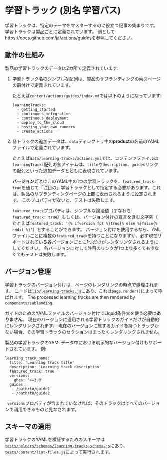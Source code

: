 # 学習トラック (別名 学習パス)

学習トラックは、特定のテーマをマスターするのに役立つ記事の集まりです。 学習トラックは製品ごとに定義されています。 例としてhttps://docs.github.com/ja/actions/guidesを参照してください。

## 動作の仕組み

製品の学習トラックのデータは2カ所で定義されています:

1. 学習トラック名のシンプルな配列は、製品のサブランディングの索引ページの前付けで定義されています。

    たとえば`content/actions/guides/index.md`では以下のようになっています:
    ```
    learningTracks:
      - getting_started
      - continuous_integration
      - continuous_deployment
      - deploy_to_the_cloud
      - hosting_your_own_runners
      - create_actions
    ```

2. 各トラックの追加データは、`data`ディレクトリ中の**product**の名前のYAMLファイルで定義されています。

    たとえば`data/learning-tracks/actions.yml`では、コンテンツファイルの`learningTracks`配列の各アイテムは、`title`や`description`、`guides`リンクの配列といった追加データとともに表現されています。

    **バージョンごとに**このYAML中の1つの学習トラックを、`featured_track: true`を通じて「注目の」学習トラックとして指定する必要があります。これは、製品のサブランディングページの上部に表示されるように設定されます。 このプロパティがないと、テストは失敗します。

    `featured_track`プロパティは、シンプルな論理値（すなわち`featured_track: true`）もしくは、バージョン付けの宣言を含む文字列（ たとえば`featured_track: '{% ifversion fpt %}true{% else %}false{% endif %}'`）とすることができます。 バージョン付けを使用するなら、YMLファイルごとに複数の`featured_track`を持つことになりますが、必ず現在サポートされている各バージョンごとに1つだけがレンダリングされるようにしてください。 各バージョンに対して注目のリンクが1つより多くても少なくてもテストは失敗します。

## バージョン管理

学習トラックのバージョン付けは、ページのレンダリングの時点で処理されます。 コードは[`lib/learning-tracks.js`](lib/learning-tracks.js)にあり、これは`page.render()`によって呼ばれます。 The processed learning tracks are then rendered by `components/sublanding`.

ガイドのためのYAMLファイルのバージョン付けでLiquid条件文を使う必要は**ありません**。 現在のバージョンに適用される学習トラックのガイドだけが自動的にレンダリングされます。 現在のバージョンに属するガイドを持つトラックがない場合、その学習トラックのセクションはまったくレンダリングされません。

製品の学習トラックのYAMLデータ中における明示的なバージョン付けもサポートされています。 例:
```
learning_track_name:
  title: 'Learning track title'
  description: 'Learning track description'
  featured_track: true
  versions:
    ghes: '>=3.0'
  guides:
   - /path/to/guide1
   - /path/to/guide2
```
` versions`プロパティが含まれていなければ、そのトラックはすべてのバージョンで利用できるものと見なされます。

## スキーマの適用

学習トラックのYAMLを検証するためのスキーマは[`tests/helpers/schemas/learning-tracks-schema.js`](tests/helpers/schemas/learning-tracks-schema.js)にあり、[`tests/content/lint-files.js`](tests/content/lint-files.js)によって実行されます。
